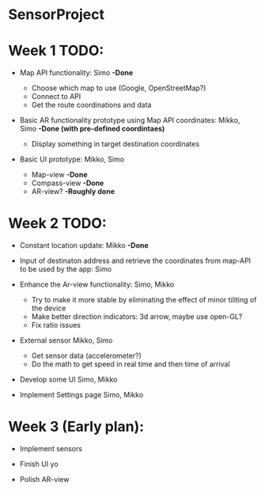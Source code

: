 # SensorProject

# Week 1 TODO:

- Map API functionality: Simo   **-Done**
  - Choose which map to use (Google, OpenStreetMap?)
  - Connect to API
  - Get the route coordinations and data
  
 
- Basic AR functionality prototype using Map API coordinates: Mikko, Simo     **-Done (with pre-defined coordintaes)**
  - Display something in target destination coordinates
  
  
  
- Basic UI prototype: Mikko, Simo
  - Map-view  **-Done**
  - Compass-view  **-Done**
  - AR-view?  **-Roughly done**
  
  
# Week 2 TODO:
- Constant location update: Mikko **-Done**
- Input of destinaton address and retrieve the coordinates from map-API to be used by the app: Simo

- Enhance the Ar-view functionality: Simo, Mikko
  - Try to make it more stable by eliminating the effect of minor tiliting of the device
  - Make better direction indicators: 3d arrow, maybe use open-GL?
  - Fix ratio issues

- External sensor Mikko, Simo
  - Get sensor data (accelerometer?)
  - Do the math to get speed in real time and then time of arrival
  
- Develop some UI Simo, Mikko
  
- Implement Settings page Simo, Mikko
  
# Week 3 (Early plan):
  - Implement sensors
  
  - Finish UI yo
  
  - Polish AR-view
